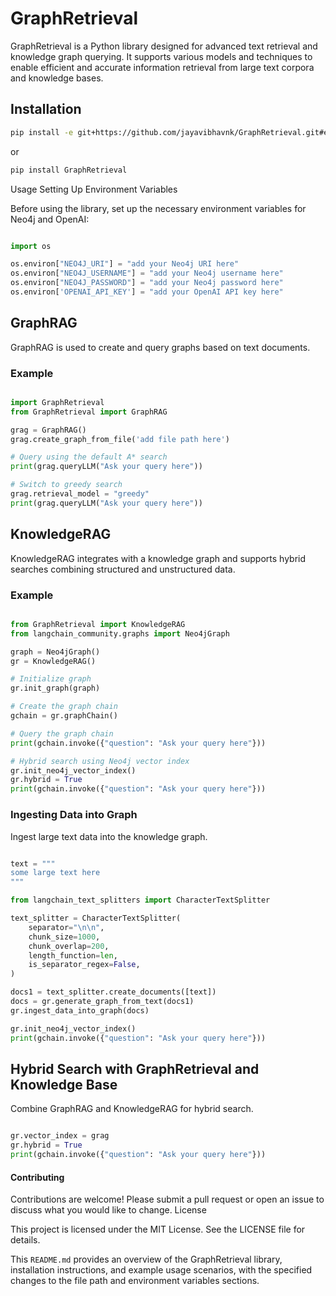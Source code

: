 # GraphRetrieval

GraphRetrieval is a Python library designed for advanced text retrieval and knowledge graph querying. It supports various models and techniques to enable efficient and accurate information retrieval from large text corpora and knowledge bases.

## Installation

```bash
pip install -e git+https://github.com/jayavibhavnk/GraphRetrieval.git#egg=GraphRetrieval
```

or 

```bash
pip install GraphRetrieval
```

Usage
Setting Up Environment Variables

Before using the library, set up the necessary environment variables for Neo4j and OpenAI:

```python

import os

os.environ["NEO4J_URI"] = "add your Neo4j URI here"
os.environ["NEO4J_USERNAME"] = "add your Neo4j username here"
os.environ["NEO4J_PASSWORD"] = "add your Neo4j password here"
os.environ['OPENAI_API_KEY'] = "add your OpenAI API key here"
```

## GraphRAG

GraphRAG is used to create and query graphs based on text documents.

### Example

```python

import GraphRetrieval
from GraphRetrieval import GraphRAG

grag = GraphRAG()
grag.create_graph_from_file('add file path here')

# Query using the default A* search
print(grag.queryLLM("Ask your query here")) 

# Switch to greedy search
grag.retrieval_model = "greedy"
print(grag.queryLLM("Ask your query here"))
```

## KnowledgeRAG

KnowledgeRAG integrates with a knowledge graph and supports hybrid searches combining structured and unstructured data.

### Example

```python

from GraphRetrieval import KnowledgeRAG
from langchain_community.graphs import Neo4jGraph

graph = Neo4jGraph()
gr = KnowledgeRAG()

# Initialize graph
gr.init_graph(graph)

# Create the graph chain
gchain = gr.graphChain()

# Query the graph chain
print(gchain.invoke({"question": "Ask your query here"}))

# Hybrid search using Neo4j vector index
gr.init_neo4j_vector_index()
gr.hybrid = True
print(gchain.invoke({"question": "Ask your query here"}))
```

### Ingesting Data into Graph

Ingest large text data into the knowledge graph.

```python

text = """
some large text here
"""

from langchain_text_splitters import CharacterTextSplitter

text_splitter = CharacterTextSplitter(
    separator="\n\n",
    chunk_size=1000,
    chunk_overlap=200,
    length_function=len,
    is_separator_regex=False,
)

docs1 = text_splitter.create_documents([text])
docs = gr.generate_graph_from_text(docs1)
gr.ingest_data_into_graph(docs)

gr.init_neo4j_vector_index()
print(gchain.invoke({"question": "Ask your query here"}))
```

## Hybrid Search with GraphRetrieval and Knowledge Base

Combine GraphRAG and KnowledgeRAG for hybrid search.

```python

gr.vector_index = grag
gr.hybrid = True
print(gchain.invoke({"question": "Ask your query here"}))
```

#### Contributing

Contributions are welcome! Please submit a pull request or open an issue to discuss what you would like to change.
License

This project is licensed under the MIT License. See the LICENSE file for details.

This `README.md` provides an overview of the GraphRetrieval library, installation instructions, and example usage scenarios, with the specified changes to the file path and environment variables sections.

